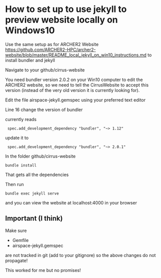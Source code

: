 # How to set up to use jekyll to preview website locally on Windows10

Use the same setup as for ARCHER2 Website  
https://github.com/ARCHER2-HPC/archer2-website/blob/master/README_local_jekyll_on_win10_instructions.md
to install bundler and jekyll

Navigate to your github/cirrus-website 

You need bundler version 2.0.2 on your Win10 computer to edit the ARCHER2 website, so we need to tell the CirrusWebsite to accept this version (instead of the very old version it is currently looking for).

Edit the file airspace-jekyll.gemspec using your preferred text editor

Line 16 change the version of bundler

currently reads

     spec.add_development_dependency "bundler", "~> 1.12"

update it to 

     spec.add_development_dependency "bundler", "~> 2.0.1"
  
In the folder github/cirrus-website
 
    bundle install
 
That gets all the dependencies
 
Then run 
 
    bundle exec jekyll serve 
 
and you can view the website at localhost:4000 in your browser

## Important (I think) 

Make sure 
* Gemfile
* airspace-jekyll.gemspec

are not tracked in git (add to your gitignore)
so the above changes do not propagate!


This worked for me but no promises!